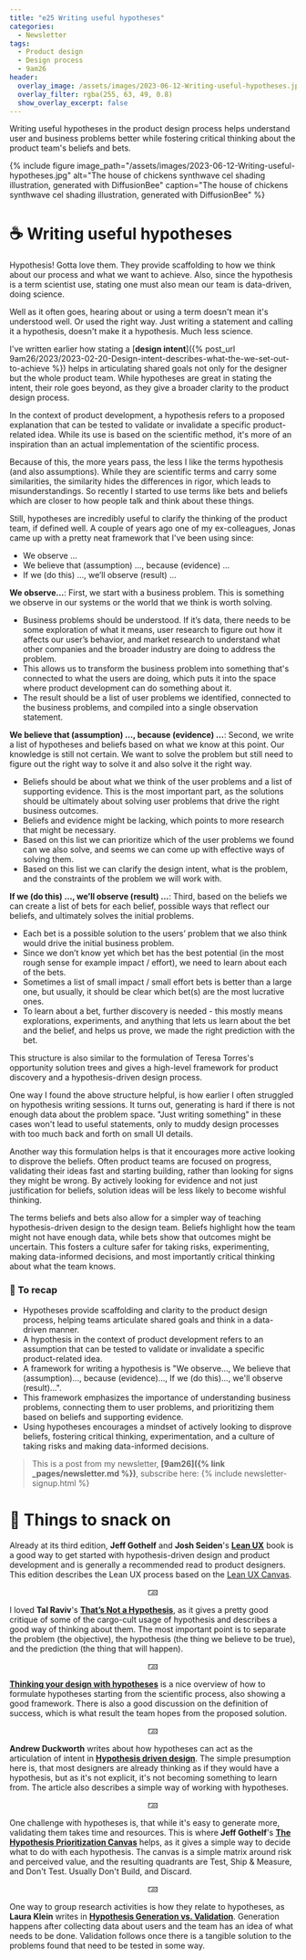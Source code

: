 ```yaml
---
title: "e25 Writing useful hypotheses"
categories:
  - Newsletter
tags:
  - Product design
  - Design process
  - 9am26
header:
  overlay_image: /assets/images/2023-06-12-Writing-useful-hypotheses.jpg
  overlay_filter: rgba(255, 63, 49, 0.8)
  show_overlay_excerpt: false
---
```


Writing useful hypotheses in the product design process helps understand user and business problems better while fostering critical thinking about the product team's beliefs and bets.

{% include figure image_path="/assets/images/2023-06-12-Writing-useful-hypotheses.jpg" alt="The house of chickens synthwave cel shading illustration, generated with DiffusionBee" caption="The house of chickens synthwave cel shading illustration, generated with DiffusionBee" %}

# ☕ Writing useful hypotheses

Hypothesis! Gotta love them. They provide scaffolding to how we think about our process and what we want to achieve. Also, since the hypothesis is a term scientist use, stating one must also mean our team is data-driven, doing science.

Well as it often goes, hearing about or using a term doesn't mean it's understood well. Or used the right way. Just writing a statement and calling it a hypothesis, doesn't make it a hypothesis. Much less science. 

I've written earlier how stating a [**design intent**]({% post_url 9am26/2023/2023-02-20-Design-intent-describes-what-the-we-set-out-to-achieve %}) helps in articulating shared goals not only for the designer but the whole product team. While hypotheses are great in stating the intent, their role goes beyond, as they give a broader clarity to the product design process.

In the context of product development, a hypothesis refers to a proposed explanation that can be tested to validate or invalidate a specific product-related idea. While its use is based on the scientific method, it's more of an inspiration than an actual implementation of the scientific process.

Because of this, the more years pass, the less I like the terms hypothesis (and also assumptions). While they are scientific terms and carry some similarities, the similarity hides the differences in rigor, which leads to misunderstandings. So recently I started to use terms like bets and beliefs which are closer to how people talk and think about these things.

Still, hypotheses are incredibly useful to clarify the thinking of the product team, if defined well. A couple of years ago one of my ex-colleagues, Jonas came up with a pretty neat framework that I've been using since:
- We observe …
- We believe that (assumption) …, because (evidence) …
- If we (do this) …, we’ll observe (result) ...

**We observe…**: First, we start with a business problem. This is something we observe in our systems or the world that we think is worth solving. 
- Business problems should be understood. If it’s data, there needs to be some exploration of what it means, user research to figure out how it affects our user’s behavior, and market research to understand what other companies and the broader industry are doing to address the problem.
- This allows us to transform the business problem into something that's connected to what the users are doing, which puts it into the space where product development can do something about it.
- The result should be a list of user problems we identified, connected to the business problems, and compiled into a single observation statement.

**We believe that (assumption) …, because (evidence) …**: Second, we write a list of hypotheses and beliefs based on what we know at this point. Our knowledge is still not certain. We want to solve the problem but still need to figure out the right way to solve it and also solve it the right way.
- Beliefs should be about what we think of the user problems and a list of supporting evidence. This is the most important part, as the solutions should be ultimately about solving user problems that drive the right business outcomes.
- Beliefs and evidence might be lacking, which points to more research that might be necessary.
- Based on this list we can prioritize which of the user problems we found can we also solve, and seems we can come up with effective ways of solving them.
- Based on this list we can clarify the design intent, what is the problem, and the constraints of the problem we will work with.

**If we (do this) …, we’ll observe (result) ...**: Third, based on the beliefs we can create a list of bets for each belief, possible ways that reflect our beliefs, and ultimately solves the initial problems.
- Each bet is a possible solution to the users’ problem that we also think would drive the initial business problem.
- Since we don’t know yet which bet has the best potential (in the most rough sense for example impact / effort), we need to learn about each of the bets.
- Sometimes a list of small impact / small effort bets is better than a large one, but usually, it should be clear which bet(s) are the most lucrative ones.
- To learn about a bet, further discovery is needed - this mostly means explorations, experiments, and anything that lets us learn about the bet and the belief, and helps us prove, we made the right prediction with the bet.

This structure is also similar to the formulation of Teresa Torres's opportunity solution trees and gives a high-level framework for product discovery and a hypothesis-driven design process.

One way I found the above structure helpful, is how earlier I often struggled on hypothesis writing sessions. It turns out, generating is hard if there is not enough data about the problem space. "Just writing something" in these cases won't lead to useful statements, only to muddy design processes with too much back and forth on small UI details.

Another way this formulation helps is that it encourages more active looking to disprove the beliefs. Often product teams are focused on progress, validating their ideas fast and starting building, rather than looking for signs they might be wrong. By actively looking for evidence and not just justification for beliefs, solution ideas will be less likely to become wishful thinking.

The terms beliefs and bets also allow for a simpler way of teaching hypothesis-driven design to the design team. Beliefs highlight how the team might not have enough data, while bets show that outcomes might be uncertain. This fosters a culture safer for taking risks, experimenting, making data-informed decisions, and most importantly critical thinking about what the team knows.

### 🥤 To recap
- Hypotheses provide scaffolding and clarity to the product design process, helping teams articulate shared goals and think in a data-driven manner.
- A hypothesis in the context of product development refers to an assumption that can be tested to validate or invalidate a specific product-related idea.
- A framework for writing a hypothesis is "We observe..., We believe that (assumption)..., because (evidence)..., If we (do this)..., we'll observe (result)...".
- This framework emphasizes the importance of understanding business problems, connecting them to user problems, and prioritizing them based on beliefs and supporting evidence.
- Using hypotheses encourages a mindset of actively looking to disprove beliefs, fostering critical thinking, experimentation, and a culture of taking risks and making data-informed decisions.

> This is a post from my newsletter, **[9am26]({% link _pages/newsletter.md %})**, subscribe here:
> {% include newsletter-signup.html %}

# 🍪 Things to snack on

Already at its third edition, **Jeff Gothelf** and **Josh Seiden**'s [**Lean UX**](https://jeffgothelf.com/books/#lean-ux) book is a good way to get started with hypothesis-driven design and product development and is generally a recommended read to product designers. This edition describes the Lean UX process based on the [Lean UX Canvas](https://jeffgothelf.com/blog/leanuxcanvas-v2/). 

<p style="text-align: center;">🁄</p>

I loved **Tal Raviv**'s [**That’s Not a Hypothesis**](https://medium.com/@talraviv/thats-not-a-hypothesis-25666b01d5b4), as it gives a pretty good critique of some of the cargo-cult usage of hypothesis and describes a good way of thinking about them. The most important point is to separate the problem (the objective), the hypothesis (the thing we believe to be true), and the prediction (the thing that will happen). 

<p style="text-align: center;">🁄</p>

[**Thinking your design with hypotheses**](https://blog.prototypr.io/thinking-your-design-with-hypotheses-6d486910d214) is a nice overview of how to formulate hypotheses starting from the scientific process, also showing a good framework. There is also a good discussion on the definition of success, which is what result the team hopes from the proposed solution.

<p style="text-align: center;">🁄</p>

**Andrew Duckworth** writes about how hypotheses can act as the articulation of intent in [**Hypothesis driven design**](https://grillopress.github.io/2017/12/10/hypothesis-driven-design.html). The simple presumption here is, that most designers are already thinking as if they would have a hypothesis, but as it's not explicit, it's not becoming something to learn from. The article also describes a simple way of working with hypotheses.

<p style="text-align: center;">🁄</p>

One challenge with hypotheses is, that while it's easy to generate more, validating them takes time and resources. This is where **Jeff Gothelf**'s [**The Hypothesis Prioritization Canvas**](https://jeffgothelf.com/blog/the-hypothesis-prioritization-canvas/) helps, as it gives a simple way to decide what to do with each hypothesis. The canvas is a simple matrix around risk and perceived value, and the resulting quadrants are Test, Ship & Measure, and Don't Test. Usually Don't Build, and Discard.

<p style="text-align: center;">🁄</p>

One way to group research activities is how they relate to hypotheses, as **Laura Klein** writes in [**Hypothesis Generation vs. Validation**](https://www.usersknow.com/blog/2011/08/hypothesis-generation-vs-validation.html). Generation happens after collecting data about users and the team has an idea of what needs to be done. Validation follows once there is a tangible solution to the problems found that need to be tested in some way.